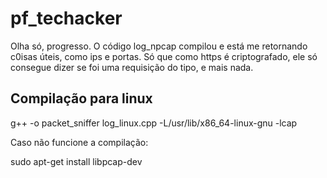 # pf_techacker

Olha só, progresso. O código log_npcap compilou e está me retornando c0isas úteis, como ips e portas.
Só que como https é criptografado, ele só consegue dizer se foi uma requisição do tipo, e mais nada.


## Compilação para linux

g++ -o packet_sniffer log_linux.cpp -L/usr/lib/x86_64-linux-gnu -lcap

Caso não funcione a compilação:

sudo apt-get install libpcap-dev